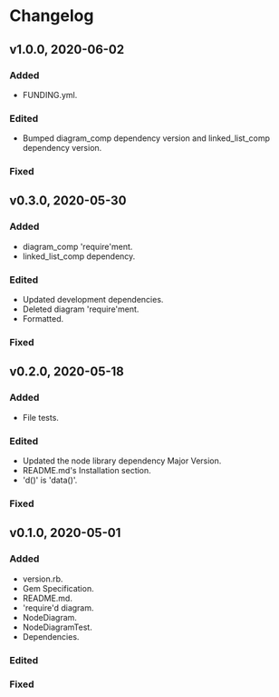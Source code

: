 # Changelog

## v1.0.0, 2020-06-02

### Added

- FUNDING.yml.

### Edited

- Bumped diagram_comp dependency version and linked_list_comp dependency
 version.

### Fixed

## v0.3.0, 2020-05-30

### Added

- diagram_comp 'require'ment.
- linked_list_comp dependency.

### Edited

- Updated development dependencies.
- Deleted diagram 'require'ment.
- Formatted.

### Fixed

## v0.2.0, 2020-05-18

### Added

- File tests.

### Edited

- Updated the node library dependency Major Version.
- README.md's Installation section.
- 'd()' is 'data()'.

### Fixed

## v0.1.0, 2020-05-01

### Added

- version.rb.
- Gem Specification.
- README.md.
- 'require'd diagram.
- NodeDiagram.
- NodeDiagramTest.
- Dependencies.

### Edited

### Fixed
